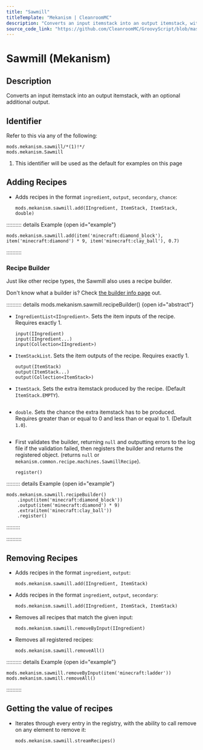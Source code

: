 ```yaml
---
title: "Sawmill"
titleTemplate: "Mekanism | CleanroomMC"
description: "Converts an input itemstack into an output itemstack, with an optional additional output."
source_code_link: "https://github.com/CleanroomMC/GroovyScript/blob/master/src/main/java/com/cleanroommc/groovyscript/compat/mods/mekanism/Sawmill.java"
---
```


# Sawmill (Mekanism)

## Description

Converts an input itemstack into an output itemstack, with an optional additional output.

## Identifier

Refer to this via any of the following:

```groovy:no-line-numbers {1}
mods.mekanism.sawmill/*(1)!*/
mods.mekanism.Sawmill
```

1. This identifier will be used as the default for examples on this page

## Adding Recipes

- Adds recipes in the format `ingredient`, `output`, `secondary`, `chance`:

    ```groovy:no-line-numbers
    mods.mekanism.sawmill.add(IIngredient, ItemStack, ItemStack, double)
    ```

:::::::::: details Example {open id="example"}
```groovy:no-line-numbers
mods.mekanism.sawmill.add(item('minecraft:diamond_block'), item('minecraft:diamond') * 9, item('minecraft:clay_ball'), 0.7)
```

::::::::::

### Recipe Builder

Just like other recipe types, the Sawmill also uses a recipe builder.

Don't know what a builder is? Check [the builder info page](../../../groovy/builder.md) out.

:::::::::: details mods.mekanism.sawmill.recipeBuilder() {open id="abstract"}
- `IngredientList<IIngredient>`. Sets the item inputs of the recipe. Requires exactly 1.

    ```groovy:no-line-numbers
    input(IIngredient)
    input(IIngredient...)
    input(Collection<IIngredient>)
    ```

- `ItemStackList`. Sets the item outputs of the recipe. Requires exactly 1.

    ```groovy:no-line-numbers
    output(ItemStack)
    output(ItemStack...)
    output(Collection<ItemStack>)
    ```

- `ItemStack`. Sets the extra itemstack produced by the recipe. (Default `ItemStack.EMPTY`).

    ```groovy:no-line-numbers
    ```

- `double`. Sets the chance the extra itemstack has to be produced. Requires greater than or equal to 0 and less than or equal to 1. (Default `1.0`).

    ```groovy:no-line-numbers
    ```

- First validates the builder, returning `null` and outputting errors to the log file if the validation failed, then registers the builder and returns the registered object. (returns `null` or `mekanism.common.recipe.machines.SawmillRecipe`).

    ```groovy:no-line-numbers
    register()
    ```

::::::::: details Example {open id="example"}
```groovy:no-line-numbers
mods.mekanism.sawmill.recipeBuilder()
    .input(item('minecraft:diamond_block'))
    .output(item('minecraft:diamond') * 9)
    .extra(item('minecraft:clay_ball'))
    .register()
```

:::::::::

::::::::::

## Removing Recipes

- Adds recipes in the format `ingredient`, `output`:

    ```groovy:no-line-numbers
    mods.mekanism.sawmill.add(IIngredient, ItemStack)
    ```

- Adds recipes in the format `ingredient`, `output`, `secondary`:

    ```groovy:no-line-numbers
    mods.mekanism.sawmill.add(IIngredient, ItemStack, ItemStack)
    ```

- Removes all recipes that match the given input:

    ```groovy:no-line-numbers
    mods.mekanism.sawmill.removeByInput(IIngredient)
    ```

- Removes all registered recipes:

    ```groovy:no-line-numbers
    mods.mekanism.sawmill.removeAll()
    ```

:::::::::: details Example {open id="example"}
```groovy:no-line-numbers
mods.mekanism.sawmill.removeByInput(item('minecraft:ladder'))
mods.mekanism.sawmill.removeAll()
```

::::::::::

## Getting the value of recipes

- Iterates through every entry in the registry, with the ability to call remove on any element to remove it:

    ```groovy:no-line-numbers
    mods.mekanism.sawmill.streamRecipes()
    ```
